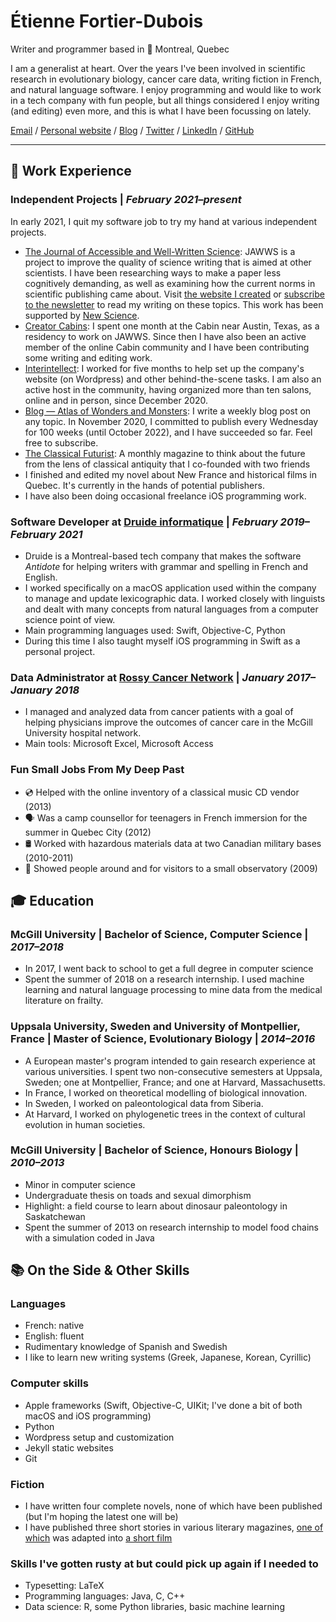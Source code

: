 # Étienne Fortier-Dubois

Writer and programmer based in 📍 Montreal, Quebec

I am a generalist at heart. Over the years I've been involved in scientific research in evolutionary biology, cancer care data, writing fiction in French, and natural language software. I enjoy programming and would like to work in a tech company with fun people, but all things considered I enjoy writing (and editing) even more, and this is what I have been focussing on lately.

[Email](mailto:etiennefd@gmail.com) / [Personal website](https://www.etiennefd.com) / [Blog](https://etiennefd.substack.com) / [Twitter](https://twitter.com/etiennefd) / [LinkedIn](https://www.linkedin.com/in/%C3%A9tienne-fortier-dubois-93251111b/)	/ [GitHub](https://github.com/etiennefd/)

---

## 💼 Work Experience

### **Independent Projects** | _February 2021–present_

In early 2021, I quit my software job to try my hand at various independent projects.

* [The Journal of Accessible and Well-Written Science](https://jawws.com): JAWWS is a project to improve the quality of science writing that is aimed at other scientists. I have been researching ways to make a paper less cognitively demanding, as well as examining how the current norms in scientific publishing came about. Visit [the website I created](https://jawws.com) or [subscribe to the newsletter](https://jawws.substack.com/) to read my writing on these topics. This work has been supported by [New Science](https://newscience.org).
* [Creator Cabins](https://www.creatorcabins.com/): I spent one month at the Cabin near Austin, Texas, as a residency to work on JAWWS. Since then I have also been an active member of the online Cabin community and I have been contributing some writing and editing work.
* [Interintellect](https://interintellect.com/): I worked for five months to help set up the company's website (on Wordpress) and other behind-the-scene tasks. I am also an active host in the community, having organized more than ten salons, online and in person, since December 2020.
* [Blog — Atlas of Wonders and Monsters](https://etiennefd.substack.com/): I write a weekly blog post on any topic. In November 2020, I committed to publish every Wednesday for 100 weeks (until October 2022), and I have succeeded so far. Feel free to subscribe.
* [The Classical Futurist](https://classicalfuturist.com/): A monthly magazine to think about the future from the lens of classical antiquity that I co-founded with two friends
* I finished and edited my novel about New France and historical films in Quebec. It's currently in the hands of potential publishers.
* I have also been doing occasional freelance iOS programming work. 

### **Software Developer** at [Druide informatique](https://druide.com) | _February 2019–February 2021_

* Druide is a Montreal-based tech company that makes the software *Antidote* for helping writers with grammar and spelling in French and English. 
* I worked specifically on a macOS application used within the company to manage and update lexicographic data. I worked closely with linguists and dealt with many concepts from natural languages from a computer science point of view.
* Main programming languages used: Swift, Objective-C, Python
* During this time I also taught myself iOS programming in Swift as a personal project.

###  **Data Administrator** at [Rossy Cancer Network](https://www.linkedin.com/company/rossycancer/?originalSubdomain=ca) | _January 2017–January 2018_

* I managed and analyzed data from cancer patients with a goal of helping physicians improve the outcomes of cancer care in the McGill University hospital network. 
* Main tools: Microsoft Excel, Microsoft Access

### **Fun Small Jobs From My Deep Past**

* 💿 Helped with the online inventory of a classical music CD vendor (2013)
* 🗣 Was a camp counsellor for teenagers in French immersion for the summer in Quebec City (2012)
* 🛢 Worked with hazardous materials data at two Canadian military bases (2010-2011)
* 🔭 Showed people around and for visitors to a small observatory (2009)

## 🎓 Education

### **McGill University** | Bachelor of Science, Computer Science | *2017–2018*
* In 2017, I went back to school to get a full degree in computer science
* Spent the summer of 2018 on a research internship. I used machine learning and natural language processing to mine data from the medical literature on frailty.

### **Uppsala University, Sweden and University of Montpellier, France** | Master of Science, Evolutionary Biology | *2014–2016*
* A European master's program intended to gain research experience at various universities. I spent two non-consecutive semesters at Uppsala, Sweden; one at Montpellier, France; and one at Harvard, Massachusetts. 
* In France, I worked on theoretical modelling of biological innovation.
* In Sweden, I worked on paleontological data from Siberia.
* At Harvard, I worked on phylogenetic trees in the context of cultural evolution in human societies. 

### **McGill University** | Bachelor of Science, Honours Biology | _2010–2013_
* Minor in computer science
* Undergraduate thesis on toads and sexual dimorphism
* Highlight: a field course to learn about dinosaur paleontology in Saskatchewan
* Spent the summer of 2013 on research internship to model food chains with a simulation coded in Java

## 📚 On the Side & Other Skills

### Languages 
* French: native
* English: fluent
* Rudimentary knowledge of Spanish and Swedish
* I like to learn new writing systems (Greek, Japanese, Korean, Cyrillic)

### Computer skills
- Apple frameworks (Swift, Objective-C, UIKit; I've done a bit of both macOS and iOS programming)
- Python
- Wordpress setup and customization
- Jekyll static websites
- Git

### Fiction
* I have written four complete novels, none of which have been published (but I'm hoping the latest one will be)
* I have published three short stories in various literary magazines, [one of which](https://www.erudit.org/fr/revues/moebius/2016-n151-moebius03037/85430ac/) was adapted into [a short film](https://www.kinomontreal.com/films/everything-must-go-mon-amour/)

### Skills I've gotten rusty at but could pick up again if I needed to
* Typesetting: LaTeX
* Programming languages: Java, C, C++
* Data science: R, some Python libraries, basic machine learning
